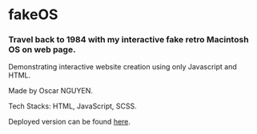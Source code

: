 # fakeOS

### Travel back to 1984 with my interactive fake retro Macintosh OS on web page. 
Demonstrating interactive website creation using only Javascript and HTML.

Made by Oscar NGUYEN. 

Tech Stacks: HTML, JavaScript, SCSS. 

Deployed version can be found [here](https://uwerrrr.github.io/fakeOS/).
